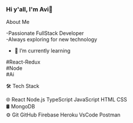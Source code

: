 ### Hi y'all, I'm Avi👋

<!--
**vov62/vov62** is a ✨ _special_ ✨ repository because its `README.md` (this file) appears on your GitHub profile.

Here are some ideas to get you started:

- 🔭 I’m currently working on ...
- 🌱 I’m currently learning ...
- 👯 I’m looking to collaborate on ...
- 🤔 I’m looking for help with ...
- 💬 Ask me about ...
- 📫 How to reach me: ...
- 😄 Pronouns: ...
- ⚡ Fun fact: ...
-->

About Me 

-Passionate FullStack Developer
<br/>
-Always exploring for new technology


- 🌱 I’m currently learning 

#React-Redux
<br/>
#Node
<br/>
#Ai 

🛠  Tech Stack

🌐   React  Node.js TypeScript JavaScript HTML CSS
<br/>
🛢   MongoDB
<br/>
⚙️   Git GitHub Firebase Heroku VsCode Postman


